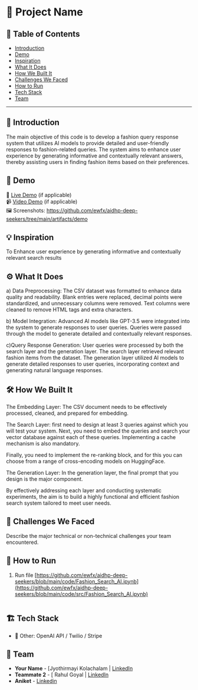 # 🚀 Project Name

## 📌 Table of Contents
- [Introduction](#introduction)
- [Demo](#demo)
- [Inspiration](#inspiration)
- [What It Does](#what-it-does)
- [How We Built It](#how-we-built-it)
- [Challenges We Faced](#challenges-we-faced)
- [How to Run](#how-to-run)
- [Tech Stack](#tech-stack)
- [Team](#team)

---

## 🎯 Introduction
The main objective of this code is to develop a fashion query response system that utilizes AI models to provide detailed and user-friendly responses to fashion-related queries. The system aims to enhance user experience by generating informative and contextually relevant answers, thereby assisting users in finding fashion items based on their preferences.

## 🎥 Demo
🔗 [Live Demo](#) (if applicable)  
📹 [Video Demo](#) (if applicable)  
🖼️ Screenshots: https://github.com/ewfx/aidhp-deep-seekers/tree/main/artifacts/demo

## 💡 Inspiration
To Enhance user experience by generating informative and contextually relevant search results 

## ⚙️ What It Does
a) Data Preprocessing:
The CSV dataset was formatted to enhance data quality and readability.
Blank entries were replaced, decimal points were standardized, and unnecessary columns were removed.
Text columns were cleaned to remove HTML tags and extra characters.

b) Model Integration:
Advanced AI models like GPT-3.5 were integrated into the system to generate responses to user queries.
Queries were passed through the model to generate detailed and contextually relevant responses.

c)Query Response Generation:
User queries were processed by both the search layer and the generation layer.
The search layer retrieved relevant fashion items from the dataset.
The generation layer utilized AI models to generate detailed responses to user queries, incorporating context and generating natural language responses.

## 🛠️ How We Built It

The Embedding Layer:
The CSV document needs to be effectively processed, cleaned, and prepared for embedding.

The Search Layer:
first need to design at least 3 queries against which you will test your system. Next, you need to embed the queries and search your vector database against each of these queries. Implementing a cache mechanism is also mandatory.

Finally, you need to implement the re-ranking block, and for this you can choose from a range of cross-encoding models on HuggingFace.

The Generation Layer:
In the generation layer, the final prompt that you design is the major component.

By effectively addressing each layer and conducting systematic experiments, the aim is to build a highly functional and efficient fashion search system tailored to meet user needs.

## 🚧 Challenges We Faced
Describe the major technical or non-technical challenges your team encountered.

## 🏃 How to Run
1. Run file [https://github.com/ewfx/aidhp-deep-seekers/blob/main/code/Fashion_Search_AI.ipynb](https://github.com/ewfx/aidhp-deep-seekers/blob/main/code/src/Fashion_Search_AI.ipynb)
   ```

## 🏗️ Tech Stack
- 🔹 Other: OpenAI API / Twilio / Stripe

## 👥 Team
- **Your Name** - [Jyothirmayi Kolachalam | [LinkedIn]([#](https://www.linkedin.com/in/jyothirmayi-kolachalam-653b5117/))
- **Teammate 2** - [ Rahul Goyal | [LinkedIn]([#](https://www.linkedin.com/in/rahul-goyal-6a94b197/))
- **Aniket** - [Linkedin](https://www.linkedin.com/in/aniketaniket/)
